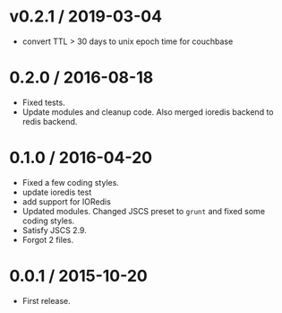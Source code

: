 
v0.2.1 / 2019-03-04
===================

  * convert TTL > 30 days to unix epoch time for couchbase

0.2.0 / 2016-08-18
==================

  * Fixed tests.
  * Update modules and cleanup code. Also merged ioredis backend to redis backend.

0.1.0 / 2016-04-20
==================

  * Fixed a few coding styles.
  * update ioredis test
  * add support for IORedis
  * Updated modules. Changed JSCS preset to `grunt` and fixed some coding styles.
  * Satisfy JSCS 2.9.
  * Forgot 2 files.

0.0.1 / 2015-10-20
==================

  * First release.
